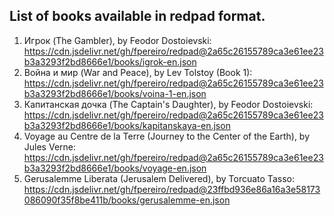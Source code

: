 ## List of books available in redpad format.

1) Игрок (The Gambler), by Feodor Dostoievski: https://cdn.jsdelivr.net/gh/fpereiro/redpad@2a65c26155789ca3e61ee23b3a3293f2bd8666e1/books/igrok-en.json
2) Война и мир (War and Peace), by Lev Tolstoy (Book 1): https://cdn.jsdelivr.net/gh/fpereiro/redpad@2a65c26155789ca3e61ee23b3a3293f2bd8666e1/books/voina-1-en.json
3) Капитанская дочка (The Captain's Daughter), by Feodor Dostoievski: https://cdn.jsdelivr.net/gh/fpereiro/redpad@2a65c26155789ca3e61ee23b3a3293f2bd8666e1/books/kapitanskaya-en.json
4) Voyage au Centre de la Terre (Journey to the Center of the Earth), by Jules Verne: https://cdn.jsdelivr.net/gh/fpereiro/redpad@2a65c26155789ca3e61ee23b3a3293f2bd8666e1/books/voyage-en.json
5) Gerusalemme Liberata (Jerusalem Delivered), by Torcuato Tasso: https://cdn.jsdelivr.net/gh/fpereiro/redpad@23ffbd936e86a16a3e58173086090f35f8be411b/books/gerusalemme-en.json
